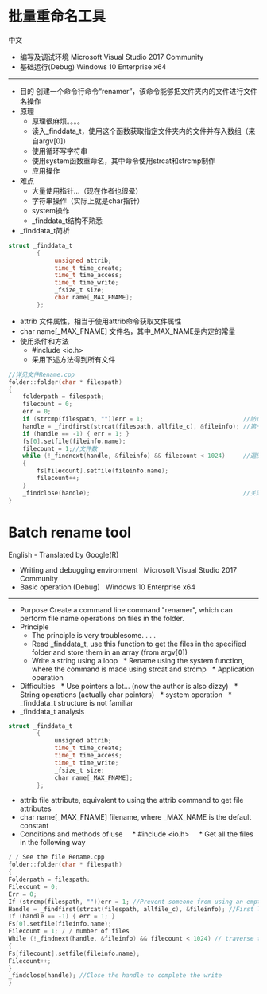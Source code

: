 批量重命名工具
=========
中文
* 编写及调试环境
  Microsoft Visual Studio 2017 Community
* 基础运行(Debug)
  Windows 10 Enterprise x64
---------
* 目的
创建一个命令行命令“renamer”，该命令能够把文件夹内的文件进行文件名操作
* 原理
  * 原理很麻烦。。。。
  * 读入_finddata_t，使用这个函数获取指定文件夹内的文件并存入数组（来自argv[0]）
  * 使用循环写字符串
  * 使用system函数重命名，其中命令使用strcat和strcmp制作
  * 应用操作
* 难点
  * 大量使用指针...（现在作者也很晕）
  * 字符串操作（实际上就是char指针）
  * system操作
  * _finddata_t结构不熟悉
* _finddata_t简析
```C++
struct _finddata_t
        {
             unsigned attrib;
             time_t time_create;
             time_t time_access;
             time_t time_write;
             _fsize_t size;
             char name[_MAX_FNAME];
        };
```
  * attrib                  文件属性，相当于使用attrib命令获取文件属性
  * char name[_MAX_FNAME]   文件名，其中_MAX_NAME是内定的常量
  * 使用条件和方法
    *  #include <io.h>
    * 采用下述方法得到所有文件
```C++
//详见文件Rename.cpp
folder::folder(char * filespath)
{
	folderpath = filespath;
	filecount = 0;
	err = 0;
	if (strcmp(filespath, ""))err = 1;                            //防止有人使用空字符串抖机灵（提前判断达到节省内存？）
	handle = _findfirst(strcat(filespath, allfile_c), &fileinfo); //第一次查找文件（来自于path.*)
	if (handle == -1) { err = 1; }
	fs[0].setfile(fileinfo.name);
	filecount = 1;//文件数
	while (!_findnext(handle, &fileinfo) && filecount < 1024)     //遍历文件夹
	{
		fs[filecount].setfile(fileinfo.name);
		filecount++;
	}
	_findclose(handle);                                           //关闭句柄完成写入
}
```

Batch rename tool
=========
English - Translated by Google(R)
* Writing and debugging environment
  Microsoft Visual Studio 2017 Community
* Basic operation (Debug)
  Windows 10 Enterprise x64
---------
* Purpose
Create a command line command "renamer", which can perform file name operations on files in the folder.
* Principle
  * The principle is very troublesome. . . .
  * Read _finddata_t, use this function to get the files in the specified folder and store them in an array (from argv[0])
  * Write a string using a loop
  * Rename using the system function, where the command is made using strcat and strcmp
  * Application operation
* Difficulties
  * Use pointers a lot... (now the author is also dizzy)
  * String operations (actually char pointers)
  * system operation
  * _finddata_t structure is not familiar
* _finddata_t analysis
```C++
struct _finddata_t
        {
             unsigned attrib;
             time_t time_create;
             time_t time_access;
             time_t time_write;
             _fsize_t size;
             char name[_MAX_FNAME];
        };
```

  * attrib file attribute, equivalent to using the attrib command to get file attributes
  * char name[_MAX_FNAME] filename, where _MAX_NAME is the default constant
  * Conditions and methods of use
    * #include <io.h>
    * Get all the files in the following way
    
```C++
/ / See the file Rename.cpp
folder::folder(char * filespath)
{
Folderpath = filespath;
Filecount = 0;
Err = 0;
If (strcmp(filespath, ""))err = 1; //Prevent someone from using an empty string to shake the body (predetermine to save memory in advance?)
Handle = _findfirst(strcat(filespath, allfile_c), &fileinfo); //First look up the file (from path.*)
If (handle == -1) { err = 1; }
Fs[0].setfile(fileinfo.name);
Filecount = 1; / / number of files
While (!_findnext(handle, &fileinfo) && filecount < 1024) // traverse the folder
{
Fs[filecount].setfile(fileinfo.name);
Filecount++;
}
_findclose(handle); //Close the handle to complete the write
}
```
